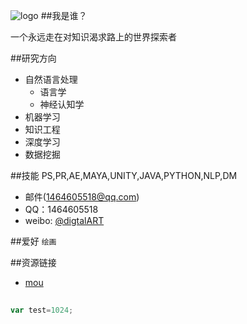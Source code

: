 ![logo](logo.jpg)
##我是谁？

一个永远走在对知识渴求路上的世界探索者

##研究方向

* 自然语言处理
    *  语言学
    *  神经认知学
* 机器学习
* 知识工程
* 深度学习
* 数据挖掘

##技能
PS,PR,AE,MAYA,UNITY,JAVA,PYTHON,NLP,DM

* 邮件(1464605518@qq.com)
* QQ：1464605518
* weibo: [@digtalART](http://weibo.com/digitalART)

##爱好
`绘画`

##资源链接

* [mou](http://mouapp.com/) 

##

```javascript
var test=1024;
```
